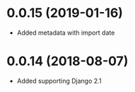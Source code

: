 0.0.15 (2019-01-16)
===================
  * Added metadata with import date

0.0.14 (2018-08-07)
===================
  * Added supporting Django 2.1
